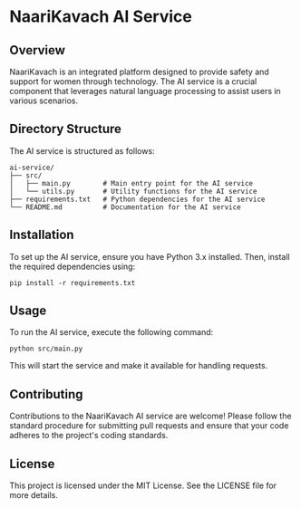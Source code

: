 # NaariKavach AI Service

## Overview
NaariKavach is an integrated platform designed to provide safety and support for women through technology. The AI service is a crucial component that leverages natural language processing to assist users in various scenarios.

## Directory Structure
The AI service is structured as follows:

```
ai-service/
├── src/
│   ├── main.py        # Main entry point for the AI service
│   └── utils.py       # Utility functions for the AI service
├── requirements.txt   # Python dependencies for the AI service
└── README.md          # Documentation for the AI service
```

## Installation
To set up the AI service, ensure you have Python 3.x installed. Then, install the required dependencies using:

```
pip install -r requirements.txt
```

## Usage
To run the AI service, execute the following command:

```
python src/main.py
```

This will start the service and make it available for handling requests.

## Contributing
Contributions to the NaariKavach AI service are welcome! Please follow the standard procedure for submitting pull requests and ensure that your code adheres to the project's coding standards.

## License
This project is licensed under the MIT License. See the LICENSE file for more details.